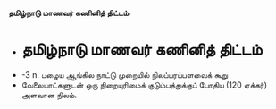 **தமிழ்நாடு மாணவர் கணினித் திட்டம்**
- # தமிழ்நாடு மாணவர் கணினித் திட்டம்
- -3 n. பழைய ஆங்கில நாட்டு முறையில் நிலப்பரப்பளவைக் கூறு
- வேலையாட்களுடன் ஒரு நிறையுரிமைக் குடும்பத்துக்குப் போதிய (120 ஏக்கர்) அளவான நிலம்.

